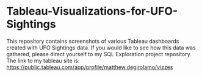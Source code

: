 # Tableau-Visualizations-for-UFO-Sightings
This repository contains screenshots of various Tableau dashboards created with UFO Sightings data. If you would like to see how this data was gathered, please direct yourself to my SQL Exploration project repository.
The link to my tableau site is: https://public.tableau.com/app/profile/matthew.degirolamo/vizzes
